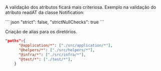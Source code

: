 

<p>A validação dos atributos ficará mais criteriosa. Exemplo na validação do atributo readAT da classe Notification:</p>
``` json
"strict": false,
"strictNullChecks": true
```

<p>Criação de alias para os diretórios.</p>

``` json
"paths":{
      "@application/*": ["./src/application/*"],
      "@helpers/*": ["./src/helpers/*"],
      "@infra/*": ["./src/infra/*"],
      "@test/*": ["./test/*"],
    }
```
